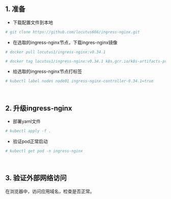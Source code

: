 ## 1. 准备

- 下载配置文件到本地

```bash
# git clone https://github.com/locutus666/ingress-nginx.git
```

- 在选取的ingress-nginx节点，下载ingres-nginx镜像

```bash
# docker pull locutus1/ingress-nginx:v0.34.1

# docker tag locutus1/ingress-nginx:v0.34.1 k8s.gcr.io/k8s-artifacts-prod/ingress-nginx/controller:v0.34.1
```

- 给选取的ingress-nginx节点打标签

```bash
# kubectl label nodes node01 ingress-nginx-controller-0.34.1=true
```

<br/>

## 2. 升级ingress-nginx

- 部署yaml文件

```bash
# kubectl apply -f .
```

- 验证pod正常启动

```bash
# kubectl get pod -n ingress-nginx
```

<br/>

## 3. 验证外部网络访问

在浏览器中，访问应用域名，检查是否正常。
